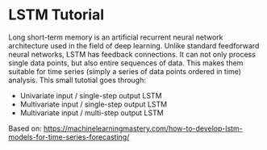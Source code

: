 # LSTM Tutorial

Long short-term memory is an artificial recurrent neural network architecture used in the field of deep learning. Unlike standard feedforward neural networks, LSTM has feedback connections. It can not only process single data points, but also entire sequences of data. This makes them suitable for time series (simply a series of data points ordered in time) analysis. This small tutotial goes through:
 * Univariate input / single-step output LSTM
 * Multivariate input / single-step output LSTM
 * Multivariate input / multi-step output LSTM

Based on:
https://machinelearningmastery.com/how-to-develop-lstm-models-for-time-series-forecasting/
